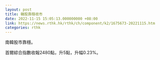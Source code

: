 ```yaml
---
layout: post
title: 韓股靠穩收市
date: 2022-11-15 15:05:13.000000000 +08:00
link: https://news.rthk.hk/rthk/ch/component/k2/1675673-20221115.htm
categories: rthk
---
```


南韓股市靠穩。

首爾綜合指數收報2480點，升5點，升幅0.23%。
